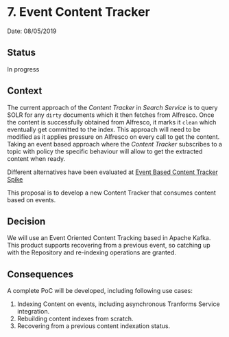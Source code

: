 # 7. Event Content Tracker

Date: 08/05/2019

## Status

In progress

## Context

The current approach of the *Content Tracker* in *Search Service* is to query SOLR for any `dirty` documents which it then fetches from Alfresco. Once the content is successfully obtained from Alfresco, it marks it `clean` which eventually get committed to the index. This approach will need to be modified as it applies pressure on Alfresco on every call to get the content. Taking an event based approach where the *Content Tracker* subscribes to a topic with policy the specific behaviour will allow to get the extracted content when ready.

Different alternatives have been evaluated at [Event Based Content Tracker Spike](https://github.com/Alfresco/SearchServices/blob/master/alfresco-search/doc/architecture/event-trackers/event-based-content-tracker-spike.md)

This proposal is to develop a new Content Tracker that consumes content based on events.

## Decision

We will use an Event Oriented Content Tracking based in Apache Kafka. This product supports recovering from a previous event, so catching up with the Repository and re-indexing operations are granted.

## Consequences

A complete PoC will be developed, including following use cases:

1. Indexing Content on events, including asynchronous Tranforms Service integration.
1. Rebuilding content indexes from scratch.
1. Recovering from a previous content indexation status.
